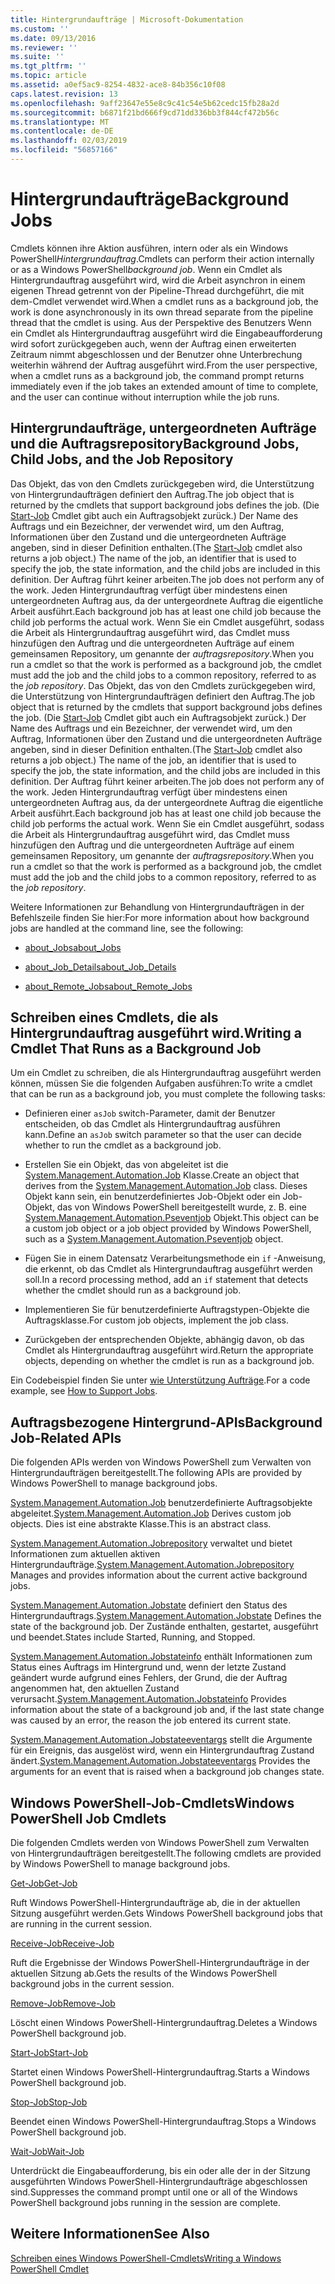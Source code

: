 ```yaml
---
title: Hintergrundaufträge | Microsoft-Dokumentation
ms.custom: ''
ms.date: 09/13/2016
ms.reviewer: ''
ms.suite: ''
ms.tgt_pltfrm: ''
ms.topic: article
ms.assetid: a0ef5ac9-8254-4832-ace8-84b356c10f08
caps.latest.revision: 13
ms.openlocfilehash: 9aff23647e55e8c9c41c54e5b62cedc15fb28a2d
ms.sourcegitcommit: b6871f21bd666f9cd71dd336bb3f844cf472b56c
ms.translationtype: MT
ms.contentlocale: de-DE
ms.lasthandoff: 02/03/2019
ms.locfileid: "56857166"
---
```

# <a name="background-jobs"></a><span data-ttu-id="fcf29-102">Hintergrundaufträge</span><span class="sxs-lookup"><span data-stu-id="fcf29-102">Background Jobs</span></span>

<span data-ttu-id="fcf29-103">Cmdlets können ihre Aktion ausführen, intern oder als ein Windows PowerShell*Hintergrundauftrag*.</span><span class="sxs-lookup"><span data-stu-id="fcf29-103">Cmdlets can perform their action internally or as a Windows PowerShell*background job*.</span></span> <span data-ttu-id="fcf29-104">Wenn ein Cmdlet als Hintergrundauftrag ausgeführt wird, wird die Arbeit asynchron in einem eigenen Thread getrennt von der Pipeline-Thread durchgeführt, die mit dem-Cmdlet verwendet wird.</span><span class="sxs-lookup"><span data-stu-id="fcf29-104">When a cmdlet runs as a background job, the work is done asynchronously in its own thread separate from the pipeline thread that the cmdlet is using.</span></span> <span data-ttu-id="fcf29-105">Aus der Perspektive des Benutzers Wenn ein Cmdlet als Hintergrundauftrag ausgeführt wird die Eingabeaufforderung wird sofort zurückgegeben auch, wenn der Auftrag einen erweiterten Zeitraum nimmt abgeschlossen und der Benutzer ohne Unterbrechung weiterhin während der Auftrag ausgeführt wird.</span><span class="sxs-lookup"><span data-stu-id="fcf29-105">From the user perspective, when a cmdlet runs as a background job, the command prompt returns immediately even if the job takes an extended amount of time to complete, and the user can continue without interruption while the job runs.</span></span>

## <a name="background-jobs-child-jobs-and-the-job-repository"></a><span data-ttu-id="fcf29-106">Hintergrundaufträge, untergeordneten Aufträge und die Auftragsrepository</span><span class="sxs-lookup"><span data-stu-id="fcf29-106">Background Jobs, Child Jobs, and the Job Repository</span></span>

<span data-ttu-id="fcf29-107">Das Objekt, das von den Cmdlets zurückgegeben wird, die Unterstützung von Hintergrundaufträgen definiert den Auftrag.</span><span class="sxs-lookup"><span data-stu-id="fcf29-107">The job object that is returned by the cmdlets that support background jobs defines the job.</span></span> <span data-ttu-id="fcf29-108">(Die [Start-Job](/powershell/module/Microsoft.PowerShell.Core/Start-Job) Cmdlet gibt auch ein Auftragsobjekt zurück.) Der Name des Auftrags und ein Bezeichner, der verwendet wird, um den Auftrag, Informationen über den Zustand und die untergeordneten Aufträge angeben, sind in dieser Definition enthalten.</span><span class="sxs-lookup"><span data-stu-id="fcf29-108">(The [Start-Job](/powershell/module/Microsoft.PowerShell.Core/Start-Job) cmdlet also returns a job object.) The name of the job, an identifier that is used to specify the job, the state information, and the child jobs are included in this definition.</span></span> <span data-ttu-id="fcf29-109">Der Auftrag führt keiner arbeiten.</span><span class="sxs-lookup"><span data-stu-id="fcf29-109">The job does not perform any of the work.</span></span> <span data-ttu-id="fcf29-110">Jeden Hintergrundauftrag verfügt über mindestens einen untergeordneten Auftrag aus, da der untergeordnete Auftrag die eigentliche Arbeit ausführt.</span><span class="sxs-lookup"><span data-stu-id="fcf29-110">Each background job has at least one child job because the child job performs the actual work.</span></span> <span data-ttu-id="fcf29-111">Wenn Sie ein Cmdlet ausgeführt, sodass die Arbeit als Hintergrundauftrag ausgeführt wird, das Cmdlet muss hinzufügen den Auftrag und die untergeordneten Aufträge auf einem gemeinsamen Repository, um genannte der *auftragsrepository*.</span><span class="sxs-lookup"><span data-stu-id="fcf29-111">When you run a cmdlet so that the work is performed as a background job, the cmdlet must add the job and the child jobs to a common repository, referred to as the *job repository*.</span></span>
<span data-ttu-id="fcf29-112">Das Objekt, das von den Cmdlets zurückgegeben wird, die Unterstützung von Hintergrundaufträgen definiert den Auftrag.</span><span class="sxs-lookup"><span data-stu-id="fcf29-112">The job object that is returned by the cmdlets that support background jobs defines the job.</span></span> <span data-ttu-id="fcf29-113">(Die [Start-Job](/powershell/module/Microsoft.PowerShell.Core/Start-Job) Cmdlet gibt auch ein Auftragsobjekt zurück.) Der Name des Auftrags und ein Bezeichner, der verwendet wird, um den Auftrag, Informationen über den Zustand und die untergeordneten Aufträge angeben, sind in dieser Definition enthalten.</span><span class="sxs-lookup"><span data-stu-id="fcf29-113">(The [Start-Job](/powershell/module/Microsoft.PowerShell.Core/Start-Job) cmdlet also returns a job object.) The name of the job, an identifier that is used to specify the job, the state information, and the child jobs are included in this definition.</span></span> <span data-ttu-id="fcf29-114">Der Auftrag führt keiner arbeiten.</span><span class="sxs-lookup"><span data-stu-id="fcf29-114">The job does not perform any of the work.</span></span> <span data-ttu-id="fcf29-115">Jeden Hintergrundauftrag verfügt über mindestens einen untergeordneten Auftrag aus, da der untergeordnete Auftrag die eigentliche Arbeit ausführt.</span><span class="sxs-lookup"><span data-stu-id="fcf29-115">Each background job has at least one child job because the child job performs the actual work.</span></span> <span data-ttu-id="fcf29-116">Wenn Sie ein Cmdlet ausgeführt, sodass die Arbeit als Hintergrundauftrag ausgeführt wird, das Cmdlet muss hinzufügen den Auftrag und die untergeordneten Aufträge auf einem gemeinsamen Repository, um genannte der *auftragsrepository*.</span><span class="sxs-lookup"><span data-stu-id="fcf29-116">When you run a cmdlet so that the work is performed as a background job, the cmdlet must add the job and the child jobs to a common repository, referred to as the *job repository*.</span></span>

<span data-ttu-id="fcf29-117">Weitere Informationen zur Behandlung von Hintergrundaufträgen in der Befehlszeile finden Sie hier:</span><span class="sxs-lookup"><span data-stu-id="fcf29-117">For more information about how background jobs are handled at the command line, see the following:</span></span>

- [<span data-ttu-id="fcf29-118">about_Jobs</span><span class="sxs-lookup"><span data-stu-id="fcf29-118">about_Jobs</span></span>](/powershell/module/microsoft.powershell.core/about/about_jobs)

- [<span data-ttu-id="fcf29-119">about_Job_Details</span><span class="sxs-lookup"><span data-stu-id="fcf29-119">about_Job_Details</span></span>](/powershell/module/microsoft.powershell.core/about/about_job_details)

- [<span data-ttu-id="fcf29-120">about_Remote_Jobs</span><span class="sxs-lookup"><span data-stu-id="fcf29-120">about_Remote_Jobs</span></span>](/powershell/module/microsoft.powershell.core/about/about_remote_jobs)

## <a name="writing-a-cmdlet-that-runs-as-a-background-job"></a><span data-ttu-id="fcf29-121">Schreiben eines Cmdlets, die als Hintergrundauftrag ausgeführt wird.</span><span class="sxs-lookup"><span data-stu-id="fcf29-121">Writing a Cmdlet That Runs as a Background Job</span></span>

<span data-ttu-id="fcf29-122">Um ein Cmdlet zu schreiben, die als Hintergrundauftrag ausgeführt werden können, müssen Sie die folgenden Aufgaben ausführen:</span><span class="sxs-lookup"><span data-stu-id="fcf29-122">To write a cmdlet that can be run as a background job, you must complete the following tasks:</span></span>

- <span data-ttu-id="fcf29-123">Definieren einer `asJob` switch-Parameter, damit der Benutzer entscheiden, ob das Cmdlet als Hintergrundauftrag ausführen kann.</span><span class="sxs-lookup"><span data-stu-id="fcf29-123">Define an `asJob` switch parameter so that the user can decide whether to run the cmdlet as a background job.</span></span>

- <span data-ttu-id="fcf29-124">Erstellen Sie ein Objekt, das von abgeleitet ist die [System.Management.Automation.Job](/dotnet/api/System.Management.Automation.Job) Klasse.</span><span class="sxs-lookup"><span data-stu-id="fcf29-124">Create an object that derives from the [System.Management.Automation.Job](/dotnet/api/System.Management.Automation.Job) class.</span></span> <span data-ttu-id="fcf29-125">Dieses Objekt kann sein, ein benutzerdefiniertes Job-Objekt oder ein Job-Objekt, das von Windows PowerShell bereitgestellt wurde, z. B. eine [System.Management.Automation.Pseventjob](/dotnet/api/System.Management.Automation.PSEventJob) Objekt.</span><span class="sxs-lookup"><span data-stu-id="fcf29-125">This object can be a custom job object or a job object provided by Windows PowerShell, such as a [System.Management.Automation.Pseventjob](/dotnet/api/System.Management.Automation.PSEventJob) object.</span></span>

- <span data-ttu-id="fcf29-126">Fügen Sie in einem Datensatz Verarbeitungsmethode ein `if` -Anweisung, die erkennt, ob das Cmdlet als Hintergrundauftrag ausgeführt werden soll.</span><span class="sxs-lookup"><span data-stu-id="fcf29-126">In a record processing method, add an `if` statement that detects whether the cmdlet should run as a background job.</span></span>

- <span data-ttu-id="fcf29-127">Implementieren Sie für benutzerdefinierte Auftragstypen-Objekte die Auftragsklasse.</span><span class="sxs-lookup"><span data-stu-id="fcf29-127">For custom job objects, implement the job class.</span></span>

- <span data-ttu-id="fcf29-128">Zurückgeben der entsprechenden Objekte, abhängig davon, ob das Cmdlet als Hintergrundauftrag ausgeführt wird.</span><span class="sxs-lookup"><span data-stu-id="fcf29-128">Return the appropriate objects, depending on whether the cmdlet is run as a background job.</span></span>

<span data-ttu-id="fcf29-129">Ein Codebeispiel finden Sie unter [wie Unterstützung Aufträge](./how-to-support-jobs.md).</span><span class="sxs-lookup"><span data-stu-id="fcf29-129">For a code example, see [How to Support Jobs](./how-to-support-jobs.md).</span></span>

## <a name="background-job-related-apis"></a><span data-ttu-id="fcf29-130">Auftragsbezogene Hintergrund-APIs</span><span class="sxs-lookup"><span data-stu-id="fcf29-130">Background Job-Related APIs</span></span>

<span data-ttu-id="fcf29-131">Die folgenden APIs werden von Windows PowerShell zum Verwalten von Hintergrundaufträgen bereitgestellt.</span><span class="sxs-lookup"><span data-stu-id="fcf29-131">The following APIs are provided by Windows PowerShell to manage background jobs.</span></span>

<span data-ttu-id="fcf29-132">[System.Management.Automation.Job](/dotnet/api/System.Management.Automation.Job) benutzerdefinierte Auftragsobjekte abgeleitet.</span><span class="sxs-lookup"><span data-stu-id="fcf29-132">[System.Management.Automation.Job](/dotnet/api/System.Management.Automation.Job) Derives custom job objects.</span></span> <span data-ttu-id="fcf29-133">Dies ist eine abstrakte Klasse.</span><span class="sxs-lookup"><span data-stu-id="fcf29-133">This is an abstract class.</span></span>

<span data-ttu-id="fcf29-134">[System.Management.Automation.Jobrepository](/dotnet/api/System.Management.Automation.JobRepository) verwaltet und bietet Informationen zum aktuellen aktiven Hintergrundaufträge.</span><span class="sxs-lookup"><span data-stu-id="fcf29-134">[System.Management.Automation.Jobrepository](/dotnet/api/System.Management.Automation.JobRepository) Manages and provides information about the current active background jobs.</span></span>

<span data-ttu-id="fcf29-135">[System.Management.Automation.Jobstate](/dotnet/api/System.Management.Automation.JobState) definiert den Status des Hintergrundauftrags.</span><span class="sxs-lookup"><span data-stu-id="fcf29-135">[System.Management.Automation.Jobstate](/dotnet/api/System.Management.Automation.JobState) Defines the state of the background job.</span></span> <span data-ttu-id="fcf29-136">Der Zustände enthalten, gestartet, ausgeführt und beendet.</span><span class="sxs-lookup"><span data-stu-id="fcf29-136">States include Started, Running, and Stopped.</span></span>

<span data-ttu-id="fcf29-137">[System.Management.Automation.Jobstateinfo](/dotnet/api/System.Management.Automation.JobStateInfo) enthält Informationen zum Status eines Auftrags im Hintergrund und, wenn der letzte Zustand geändert wurde aufgrund eines Fehlers, der Grund, die der Auftrag angenommen hat, den aktuellen Zustand verursacht.</span><span class="sxs-lookup"><span data-stu-id="fcf29-137">[System.Management.Automation.Jobstateinfo](/dotnet/api/System.Management.Automation.JobStateInfo) Provides information about the state of a background job and, if the last state change was caused by an error, the reason the job entered its current state.</span></span>

<span data-ttu-id="fcf29-138">[System.Management.Automation.Jobstateeventargs](/dotnet/api/System.Management.Automation.JobStateEventArgs) stellt die Argumente für ein Ereignis, das ausgelöst wird, wenn ein Hintergrundauftrag Zustand ändert.</span><span class="sxs-lookup"><span data-stu-id="fcf29-138">[System.Management.Automation.Jobstateeventargs](/dotnet/api/System.Management.Automation.JobStateEventArgs) Provides the arguments for an event that is raised when a background job changes state.</span></span>

## <a name="windows-powershell-job-cmdlets"></a><span data-ttu-id="fcf29-139">Windows PowerShell-Job-Cmdlets</span><span class="sxs-lookup"><span data-stu-id="fcf29-139">Windows PowerShell Job Cmdlets</span></span>

<span data-ttu-id="fcf29-140">Die folgenden Cmdlets werden von Windows PowerShell zum Verwalten von Hintergrundaufträgen bereitgestellt.</span><span class="sxs-lookup"><span data-stu-id="fcf29-140">The following cmdlets are provided by Windows PowerShell to manage background jobs.</span></span>

[<span data-ttu-id="fcf29-141">Get-Job</span><span class="sxs-lookup"><span data-stu-id="fcf29-141">Get-Job</span></span>](/powershell/module/Microsoft.PowerShell.Core/Get-Job)

<span data-ttu-id="fcf29-142">Ruft Windows PowerShell-Hintergrundaufträge ab, die in der aktuellen Sitzung ausgeführt werden.</span><span class="sxs-lookup"><span data-stu-id="fcf29-142">Gets Windows PowerShell background jobs that are running in the current session.</span></span>

[<span data-ttu-id="fcf29-143">Receive-Job</span><span class="sxs-lookup"><span data-stu-id="fcf29-143">Receive-Job</span></span>](/powershell/module/Microsoft.PowerShell.Core/Receive-Job)

<span data-ttu-id="fcf29-144">Ruft die Ergebnisse der Windows PowerShell-Hintergrundaufträge in der aktuellen Sitzung ab.</span><span class="sxs-lookup"><span data-stu-id="fcf29-144">Gets the results of the Windows PowerShell background jobs in the current session.</span></span>

[<span data-ttu-id="fcf29-145">Remove-Job</span><span class="sxs-lookup"><span data-stu-id="fcf29-145">Remove-Job</span></span>](/powershell/module/Microsoft.PowerShell.Core/Remove-Job)

<span data-ttu-id="fcf29-146">Löscht einen Windows PowerShell-Hintergrundauftrag.</span><span class="sxs-lookup"><span data-stu-id="fcf29-146">Deletes a Windows PowerShell background job.</span></span>

[<span data-ttu-id="fcf29-147">Start-Job</span><span class="sxs-lookup"><span data-stu-id="fcf29-147">Start-Job</span></span>](/powershell/module/Microsoft.PowerShell.Core/Start-Job)

<span data-ttu-id="fcf29-148">Startet einen Windows PowerShell-Hintergrundauftrag.</span><span class="sxs-lookup"><span data-stu-id="fcf29-148">Starts a Windows PowerShell background job.</span></span>

[<span data-ttu-id="fcf29-149">Stop-Job</span><span class="sxs-lookup"><span data-stu-id="fcf29-149">Stop-Job</span></span>](/powershell/module/Microsoft.PowerShell.Core/Stop-Job)

<span data-ttu-id="fcf29-150">Beendet einen Windows PowerShell-Hintergrundauftrag.</span><span class="sxs-lookup"><span data-stu-id="fcf29-150">Stops a Windows PowerShell background job.</span></span>

[<span data-ttu-id="fcf29-151">Wait-Job</span><span class="sxs-lookup"><span data-stu-id="fcf29-151">Wait-Job</span></span>](/powershell/module/Microsoft.PowerShell.Core/Wait-Job)

<span data-ttu-id="fcf29-152">Unterdrückt die Eingabeaufforderung, bis ein oder alle der in der Sitzung ausgeführten Windows PowerShell-Hintergrundaufträge abgeschlossen sind.</span><span class="sxs-lookup"><span data-stu-id="fcf29-152">Suppresses the command prompt until one or all of the Windows PowerShell background jobs running in the session are complete.</span></span>

## <a name="see-also"></a><span data-ttu-id="fcf29-153">Weitere Informationen</span><span class="sxs-lookup"><span data-stu-id="fcf29-153">See Also</span></span>

[<span data-ttu-id="fcf29-154">Schreiben eines Windows PowerShell-Cmdlets</span><span class="sxs-lookup"><span data-stu-id="fcf29-154">Writing a Windows PowerShell Cmdlet</span></span>](./writing-a-windows-powershell-cmdlet.md)
